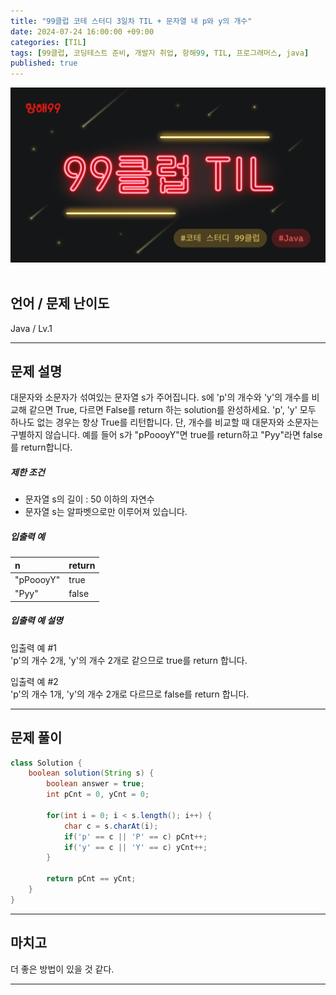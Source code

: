 ```yaml
---
title: "99클럽 코테 스터디 3일차 TIL + 문자열 내 p와 y의 개수"
date: 2024-07-24 16:00:00 +09:00
categories: [TIL]
tags: [99클럽, 코딩테스트 준비, 개발자 취업, 항해99, TIL, 프로그래머스, java]
published: true
---
```


![99club](/assets/img/java/til/99club_1.png)<br/><br/>

## **언어 / 문제 난이도** ##
Java / Lv.1

------

## **문제 설명** ##
대문자와 소문자가 섞여있는 문자열 s가 주어집니다. s에 'p'의 개수와 'y'의 개수를 비교해 같으면 True, 다르면 False를 return 하는 solution를 완성하세요.
'p', 'y' 모두 하나도 없는 경우는 항상 True를 리턴합니다. 단, 개수를 비교할 때 대문자와 소문자는 구별하지 않습니다.
예를 들어 s가 "pPoooyY"면 true를 return하고 "Pyy"라면 false를 return합니다.

##### 제한 조건
- 문자열 s의 길이 : 50 이하의 자연수
- 문자열 s는 알파벳으로만 이루어져 있습니다.

##### 입출력 예

| n     | return |
|:------|:-------|
| "pPoooyY" | true    |
| "Pyy" | false      |

##### 입출력 예 설명
입출력 예 #1<br/>
'p'의 개수 2개, 'y'의 개수 2개로 같으므로 true를 return 합니다.

입출력 예 #2<br/>
'p'의 개수 1개, 'y'의 개수 2개로 다르므로 false를 return 합니다.

------

## **문제 풀이** ##
~~~java
class Solution {
    boolean solution(String s) {
        boolean answer = true;
        int pCnt = 0, yCnt = 0;

        for(int i = 0; i < s.length(); i++) {
            char c = s.charAt(i);
            if('p' == c || 'P' == c) pCnt++;
            if('y' == c || 'Y' == c) yCnt++;
        }

        return pCnt == yCnt;
    }
}
~~~
------

## **마치고** ##
더 좋은 방법이 있을 것 같다.

------
